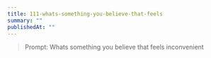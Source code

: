 ```yaml
---
title: 111-whats-something-you-believe-that-feels
summary: ""
publishedAt: ""
---
```


> Prompt: Whats something you believe that feels inconvenient


